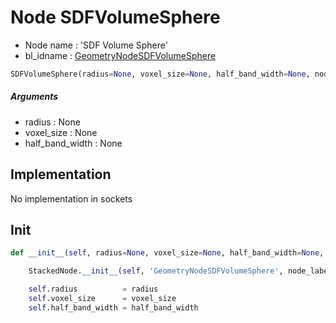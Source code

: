 # Node SDFVolumeSphere

- Node name : 'SDF Volume Sphere'
- bl_idname : [GeometryNodeSDFVolumeSphere](https://docs.blender.org/api/current/bpy.types.{bl_idname}.html)


``` python
SDFVolumeSphere(radius=None, voxel_size=None, half_band_width=None, node_label=None, node_color=None)
```
##### Arguments

- radius : None
- voxel_size : None
- half_band_width : None

## Implementation

No implementation in sockets

## Init

``` python
def __init__(self, radius=None, voxel_size=None, half_band_width=None, node_label=None, node_color=None):

    StackedNode.__init__(self, 'GeometryNodeSDFVolumeSphere', node_label=node_label, node_color=node_color)

    self.radius          = radius
    self.voxel_size      = voxel_size
    self.half_band_width = half_band_width
```
